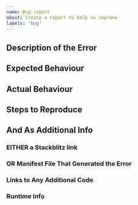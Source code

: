 ```yaml
---
name: Bug report
about: Create a report to help us improve
labels: 'bug'
---
```

<!--- Please provide us the following info -->

## Description of the Error
<!--- Tell us what happened -->

## Expected Behaviour
<!--- Tell us what should happen -->

## Actual Behaviour
<!--- Tell us what happens instead of the expected behavior -->

## Steps to Reproduce
<!--- A set of specific instructions to reproduce the bug. Include code, if relevant -->

##  And As Additional Info
### EITHER a Stackblitz link
<!--- Replicating the issue -->

### OR Manifest File That Generated the Error

### Links to Any Additional Code
<!--- E.g. your plugin code, it must be available online -->

### Runtime Info
<!--- Such as OS, node version, package.json, IF version -->

